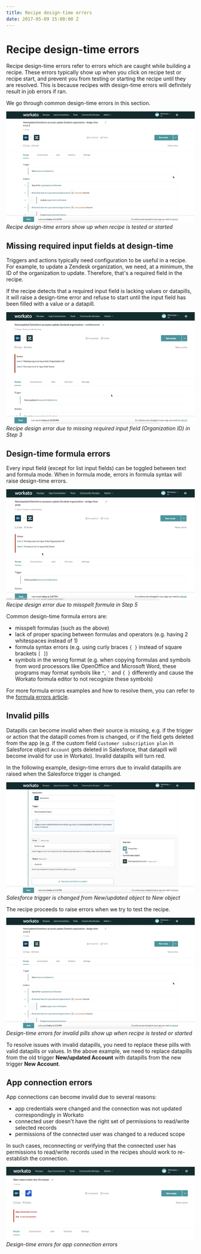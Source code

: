 ```yaml
---
title: Recipe design-time errors
date: 2017-05-09 15:00:00 Z
---
```


# Recipe design-time errors
Recipe design-time errors refer to errors which are caught while building a recipe. These errors typically show up when you click on recipe test or recipe start, and prevent you from testing or starting the recipe until they are resolved. This is because recipes with design-time errors will definitely result in job errors if ran.

We go through common design-time errors in this section.

![Recipe design-time errors show up when recipe is tested or started](/assets/images/troubleshooting/design-time-errors-invalid-pills.gif)
*Recipe design-time errors show up when recipe is tested or started*

## Missing required input fields at design-time
Triggers and actions typically need configuration to be useful in a recipe. For example, to update a Zendesk organization, we need, at a minimum, the ID of the organization to update. Therefore, that's a required field in the recipe.

If the recipe detects that a required input field is lacking values or datapills, it will raise a design-time error and refuse to start until the input field has been filled with a value or a datapill. 

![Missing required field](/assets/images/troubleshooting/missing-required-field.gif)
*Recipe design error due to missing required input field (Organization ID) in Step 3*

## Design-time formula errors
Every input field (except for list input fields) can be toggled between text and formula mode. When in formula mode, errors in formula syntax will raise design-time errors.

![Formula error](/assets/images/troubleshooting/formula-error.gif)
*Recipe design error due to misspelt formula in Step 5*

Common design-time formula errors are:
- misspelt formulas (such as the above)
- lack of proper spacing between formulas and operators (e.g. having 2 whitespaces instead of 1)
- formula syntax errors (e.g. using curly braces `{ }` instead of square brackets `[ ]`)
- symbols in the wrong format (e.g. when copying formulas and symbols from word processors like OpenOffice and Microsoft Word, these programs may format symbols like `"`, `'` and `{ }` differently and cause the Workato formula editor to not recognize these symbols)

For more formula errors examples and how to resolve them, you can refer to the [formula errors article](/recipes/formula-errors.md).

## Invalid pills
Datapills can become invalid when their source is missing, e.g. if the trigger or action that the datapill comes from is changed, or if the field gets deleted from the app (e.g. if the custom field `Customer subscription plan` in Salesforce object `Account` gets deleted in Salesforce, that datapill will become invalid for use in Workato). Invalid datapills will turn red.

In the following example, design-time errors due to invalid datapills are raised when the Salesforce trigger is changed.

![Salesforce trigger is changed from New/updated object to New object](/assets/images/troubleshooting/design-time-errors-change-trigger.gif)
*Salesforce trigger is changed from New/updated object to New object*

The recipe proceeds to raise errors when we try to test the recipe.

![Design-time errors for invalid pills show up when recipe is tested or started](/assets/images/troubleshooting/design-time-errors-invalid-pills.gif)
*Design-time errors for invalid pills show up when recipe is tested or started*

To resolve issues with invalid datapills, you need to replace these pills with valid datapills or values. In the above example, we need to replace datapills from the old trigger **New/updated Account** with datapills from the new trigger **New Account**.

## App connection errors
App connections can become invalid due to several reasons:
- app credentials were changed and the connection was not updated correspondingly in Workato
- connected user doesn't have the right set of permissions to read/write selected records
- permissions of the connected user was changed to a reduced scope

In such cases, reconnecting or verifying that the connected user has permissions to read/write records used in the recipes should work to re-establish the connection.

![Design-time errors for app connection errors](/assets/images/troubleshooting/connection-error.png)
*Design-time errors for app connection errors*

